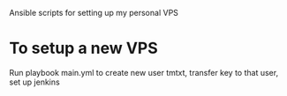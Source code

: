 Ansible scripts for setting up my personal VPS

# To setup a new VPS

Run playbook main.yml to create new user tmtxt, transfer key to that user, set up jenkins
